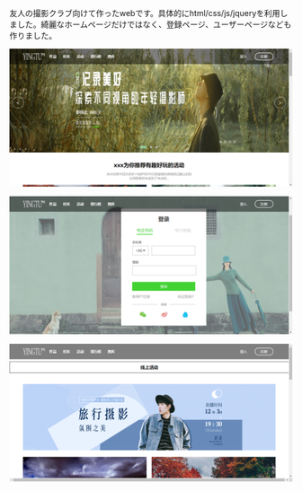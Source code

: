 友人の撮影クラブ向けて作ったwebです。具体的にhtml/css/js/jqueryを利用しました。綺麗なホームページだけではなく、登録ページ、ユーザーページなども作りました。

![avatar](/%E6%92%AE%E5%BD%B1%E3%82%AF%E3%83%A9%E3%83%96%E3%81%AEweb/image/index.png)

![avatar](/%E6%92%AE%E5%BD%B1%E3%82%AF%E3%83%A9%E3%83%96%E3%81%AEweb/image/login.png)

![avatar](/%E6%92%AE%E5%BD%B1%E3%82%AF%E3%83%A9%E3%83%96%E3%81%AEweb/image/user.png)
